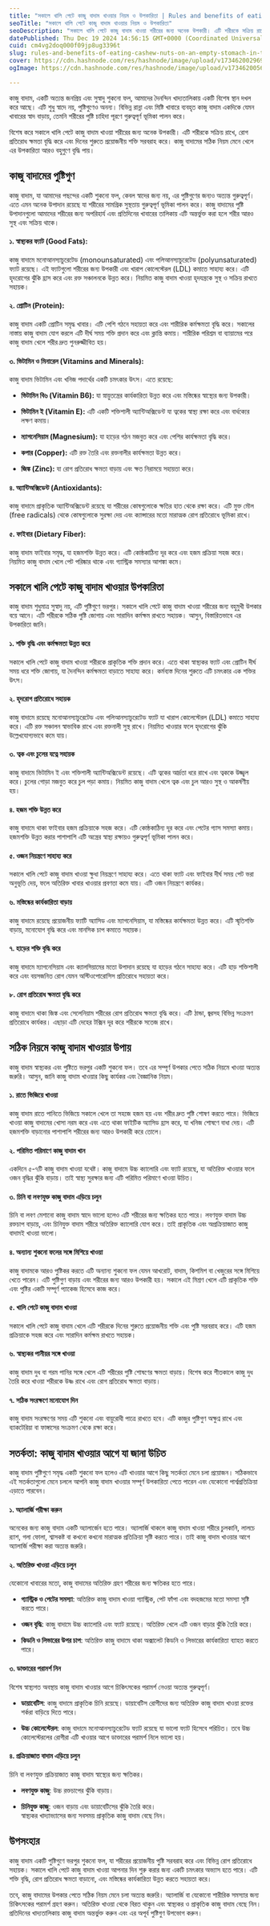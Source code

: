 ```yaml
---
title: "সকালে খালি পেটে কাজু বাদাম খাওয়ার নিয়ম ও উপকারিতা | Rules and benefits of eating cashew nuts on an empty stomach in the morning"
seoTitle: "সকালে খালি পেটে কাজু বাদাম খাওয়ার নিয়ম ও উপকারিতা"
seoDescription: "সকালে খালি পেটে কাজু বাদাম খাওয়া শরীরের জন্য অনেক উপকারী। এটি শরীরকে সক্রিয় রাখে, রোগ প্রতিরোধ ক্ষমতা বৃদ্ধি করে এবং দিনের শুরুতে প্রয়োজনীয় শক্তি সরবরাহ"
datePublished: Thu Dec 19 2024 14:56:15 GMT+0000 (Coordinated Universal Time)
cuid: cm4vg2doq000f09jp8ug3396t
slug: rules-and-benefits-of-eating-cashew-nuts-on-an-empty-stomach-in-the-morning
cover: https://cdn.hashnode.com/res/hashnode/image/upload/v1734620029696/a4642e7e-03e8-41eb-8eee-f509e9d83728.webp
ogImage: https://cdn.hashnode.com/res/hashnode/image/upload/v1734620056009/8ba18fae-4211-4062-a399-59ec372728d4.webp

---
```


কাজু বাদাম, একটি অত্যন্ত জনপ্রিয় এবং সুস্বাদু শুকনো ফল, আমাদের দৈনন্দিন খাদ্যতালিকায় একটি বিশেষ স্থান দখল করে আছে। এটি শুধু স্বাদে নয়, পুষ্টিগুণেও অনন্য। বিভিন্ন রান্না এবং মিষ্টি খাবারে ব্যবহৃত কাজু বাদাম একদিকে যেমন খাবারের স্বাদ বাড়ায়, তেমনি শরীরের পুষ্টি চাহিদা পূরণে গুরুত্বপূর্ণ ভূমিকা পালন করে।

বিশেষ করে সকালে খালি পেটে কাজু বাদাম খাওয়া শরীরের জন্য অনেক উপকারী। এটি শরীরকে সক্রিয় রাখে, রোগ প্রতিরোধ ক্ষমতা বৃদ্ধি করে এবং দিনের শুরুতে প্রয়োজনীয় শক্তি সরবরাহ করে। কাজু বাদামের সঠিক নিয়ম মেনে খেলে এর উপকারিতা আরও বহুগুণে বৃদ্ধি পায়।

## কাজু বাদামের পুষ্টিগুণ

কাজু বাদাম, যা আমাদের পছন্দের একটি শুকনো ফল, কেবল স্বাদের জন্য নয়, এর পুষ্টিগুণের জন্যও অত্যন্ত গুরুত্বপূর্ণ। এতে এমন অনেক উপাদান রয়েছে যা শরীরের সামগ্রিক সুস্থতায় গুরুত্বপূর্ণ ভূমিকা পালন করে। কাজু বাদামের পুষ্টি উপাদানগুলো আমাদের শরীরের জন্য অপরিহার্য এবং প্রতিদিনের খাবারের তালিকায় এটি অন্তর্ভুক্ত করা হলে শরীর আরও সুস্থ এবং সক্রিয় থাকে।

#### **১. স্বাস্থ্যকর ফ্যাট (Good Fats):**

কাজু বাদামে মনোআনস্যাচুরেটেড (monounsaturated) এবং পলিআনস্যাচুরেটেড (polyunsaturated) ফ্যাট রয়েছে। এই ফ্যাটগুলো শরীরের জন্য উপকারী এবং খারাপ কোলেস্টেরল (LDL) কমাতে সাহায্য করে। এটি হৃদরোগের ঝুঁকি হ্রাস করে এবং রক্ত সঞ্চালনকে উন্নত করে। নিয়মিত কাজু বাদাম খাওয়া হৃদযন্ত্রকে সুস্থ ও সক্রিয় রাখতে সহায়ক।

#### **২. প্রোটিন (Protein):**

কাজু বাদাম একটি প্রোটিন সমৃদ্ধ খাবার। এটি পেশি গঠনে সহায়তা করে এবং শারীরিক কর্মক্ষমতা বৃদ্ধি করে। সকালের নাস্তায় কাজু বাদাম যোগ করলে এটি দীর্ঘ সময় শক্তি প্রদান করে এবং ক্লান্তি কমায়। শারীরিক পরিশ্রম বা ব্যায়ামের পরে কাজু বাদাম খেলে শরীর দ্রুত পুনরুজ্জীবিত হয়।

#### **৩. ভিটামিন ও মিনারেল (Vitamins and Minerals):**

কাজু বাদাম ভিটামিন এবং খনিজ পদার্থের একটি চমৎকার উৎস। এতে রয়েছে:

* **ভিটামিন বি৬ (Vitamin B6):** যা স্নায়ুতন্ত্রের কার্যকারিতা উন্নত করে এবং মস্তিষ্কের স্বাস্থ্যের জন্য উপকারী।
    
* **ভিটামিন ই (Vitamin E):** এটি একটি শক্তিশালী অ্যান্টিঅক্সিডেন্ট যা ত্বকের স্বাস্থ্য রক্ষা করে এবং বার্ধক্যের লক্ষণ কমায়।
    
* **ম্যাগনেসিয়াম (Magnesium):** যা হাড়ের গঠন মজবুত করে এবং পেশির কার্যক্ষমতা বৃদ্ধি করে।
    
* **কপার (Copper):** এটি রক্ত তৈরি এবং রক্তনালীর কার্যক্ষমতা উন্নত করে।
    
* **জিঙ্ক (Zinc):** যা রোগ প্রতিরোধ ক্ষমতা বাড়ায় এবং ক্ষত নিরাময়ে সহায়তা করে।
    

#### **৪. অ্যান্টিঅক্সিডেন্ট (Antioxidants):**

কাজু বাদামে প্রাকৃতিক অ্যান্টিঅক্সিডেন্ট রয়েছে যা শরীরের কোষগুলোকে ক্ষতির হাত থেকে রক্ষা করে। এটি মুক্ত মৌল (free radicals) থেকে কোষগুলোকে সুরক্ষা দেয় এবং ক্যান্সারের মতো মারাত্মক রোগ প্রতিরোধে ভূমিকা রাখে।

#### **৫. ফাইবার (Dietary Fiber):**

কাজু বাদাম ফাইবার সমৃদ্ধ, যা হজমশক্তি উন্নত করে। এটি কোষ্ঠকাঠিন্য দূর করে এবং হজম প্রক্রিয়া সহজ করে। নিয়মিত কাজু বাদাম খেলে পেট পরিষ্কার থাকে এবং গ্যাস্ট্রিক সমস্যার আশঙ্কা কমে।

## সকালে খালি পেটে কাজু বাদাম খাওয়ার উপকারিতা

কাজু বাদাম শুধুমাত্র সুস্বাদু নয়, এটি পুষ্টিগুণে ভরপুর। সকালে খালি পেটে কাজু বাদাম খাওয়া শরীরের জন্য বহুমুখী উপকার বয়ে আনে। এটি শরীরকে সঠিক পুষ্টি জোগায় এবং সারাদিন কর্মক্ষম রাখতে সহায়ক। আসুন, বিস্তারিতভাবে এর উপকারিতা জানি।

#### **১. শক্তি বৃদ্ধি এবং কর্মক্ষমতা উন্নত করে**

সকালে খালি পেটে কাজু বাদাম খাওয়া শরীরকে প্রাকৃতিক শক্তি প্রদান করে। এতে থাকা স্বাস্থ্যকর ফ্যাট এবং প্রোটিন দীর্ঘ সময় ধরে শক্তি জোগায়, যা দৈনন্দিন কর্মক্ষমতা বাড়াতে সাহায্য করে। কর্মব্যস্ত দিনের শুরুতে এটি চমৎকার এক শক্তির উৎস।

#### **২. হৃদরোগ প্রতিরোধে সহায়ক**

কাজু বাদামে রয়েছে মনোআনস্যাচুরেটেড এবং পলিআনস্যাচুরেটেড ফ্যাট যা খারাপ কোলেস্টেরল (LDL) কমাতে সাহায্য করে। এটি রক্ত সঞ্চালন স্বাভাবিক রাখে এবং রক্তনালী সুস্থ রাখে। নিয়মিত খাওয়ার ফলে হৃদরোগের ঝুঁকি উল্লেখযোগ্যভাবে কমে যায়।

#### **৩. ত্বক এবং চুলের যত্নে সহায়ক**

কাজু বাদামে ভিটামিন ই এবং শক্তিশালী অ্যান্টিঅক্সিডেন্ট রয়েছে। এটি ত্বকের আর্দ্রতা ধরে রাখে এবং ত্বককে উজ্জ্বল করে। চুলের গোড়া মজবুত করে চুল পড়া কমায়। নিয়মিত কাজু বাদাম খেলে ত্বক এবং চুল আরও সুস্থ ও আকর্ষণীয় হয়।

#### **৪. হজম শক্তি উন্নত করে**

কাজু বাদামে থাকা ফাইবার হজম প্রক্রিয়াকে সহজ করে। এটি কোষ্ঠকাঠিন্য দূর করে এবং পেটের গ্যাস সমস্যা কমায়। হজমশক্তি উন্নত করার পাশাপাশি এটি অন্ত্রের স্বাস্থ্য রক্ষায়ও গুরুত্বপূর্ণ ভূমিকা পালন করে।

#### **৫. ওজন নিয়ন্ত্রণে সাহায্য করে**

সকালে খালি পেটে কাজু বাদাম খাওয়া ক্ষুধা নিয়ন্ত্রণে সাহায্য করে। এতে থাকা ফ্যাট এবং ফাইবার দীর্ঘ সময় পেট ভরা অনুভূতি দেয়, ফলে অতিরিক্ত খাবার খাওয়ার প্রবণতা কমে যায়। এটি ওজন নিয়ন্ত্রণে কার্যকর।

#### **৬. মস্তিষ্কের কার্যকারিতা বাড়ায়**

কাজু বাদামে রয়েছে প্রয়োজনীয় ফ্যাটি অ্যাসিড এবং ম্যাগনেসিয়াম, যা মস্তিষ্কের কার্যক্ষমতা উন্নত করে। এটি স্মৃতিশক্তি বাড়ায়, মনোযোগ বৃদ্ধি করে এবং মানসিক চাপ কমাতে সহায়ক।

#### **৭. হাড়ের শক্তি বৃদ্ধি করে**

কাজু বাদামে ম্যাগনেসিয়াম এবং ক্যালসিয়ামের মতো উপাদান রয়েছে যা হাড়ের গঠনে সাহায্য করে। এটি হাড় শক্তিশালী করে এবং বয়সজনিত রোগ যেমন অস্টিওপোরোসিস প্রতিরোধে সহায়তা করে।

#### **৮. রোগ প্রতিরোধ ক্ষমতা বৃদ্ধি করে**

কাজু বাদামে থাকা জিঙ্ক এবং সেলেনিয়াম শরীরের রোগ প্রতিরোধ ক্ষমতা বৃদ্ধি করে। এটি ঠান্ডা, জ্বরসহ বিভিন্ন সংক্রমণ প্রতিরোধে কার্যকর। এছাড়া এটি দেহের টক্সিন দূর করে শরীরকে সতেজ রাখে।

## **সঠিক নিয়মে কাজু বাদাম খাওয়ার উপায়**

কাজু বাদাম স্বাস্থ্যকর এবং পুষ্টিতে ভরপুর একটি শুকনো ফল। তবে এর সম্পূর্ণ উপকার পেতে সঠিক নিয়মে খাওয়া অত্যন্ত জরুরি। আসুন, জানি কাজু বাদাম খাওয়ার কিছু কার্যকর এবং বৈজ্ঞানিক নিয়ম।

#### **১. রাতে ভিজিয়ে খাওয়া**

কাজু বাদাম রাতে পানিতে ভিজিয়ে সকালে খেলে তা সহজে হজম হয় এবং শরীর দ্রুত পুষ্টি শোষণ করতে পারে। ভিজিয়ে খাওয়া কাজু বাদামের খোসা নরম করে এবং এতে থাকা ফাইটিক অ্যাসিড হ্রাস করে, যা খনিজ শোষণে বাধা দেয়। এটি হজমশক্তি বাড়ানোর পাশাপাশি শরীরের জন্য আরও উপকারী করে তোলে।

#### **২. পরিমিত পরিমাণে কাজু বাদাম খান**

একদিনে ৫-৭টি কাজু বাদাম খাওয়া যথেষ্ট। কাজু বাদামে উচ্চ ক্যালোরি এবং ফ্যাট রয়েছে, যা অতিরিক্ত খাওয়ার ফলে ওজন বৃদ্ধির ঝুঁকি বাড়ায়। তাই স্বাস্থ্য সুরক্ষার জন্য এটি পরিমিত পরিমাণে খাওয়া উচিত।

#### **৩. চিনি বা লবণযুক্ত কাজু বাদাম এড়িয়ে চলুন**

চিনি বা লবণ মেশানো কাজু বাদাম স্বাদে ভালো হলেও এটি শরীরের জন্য ক্ষতিকর হতে পারে। লবণযুক্ত বাদাম উচ্চ রক্তচাপ বাড়ায়, এবং চিনিযুক্ত বাদাম শরীরে অতিরিক্ত ক্যালোরি যোগ করে। তাই প্রাকৃতিক এবং অপ্রক্রিয়াজাত কাজু বাদামই খাওয়া ভালো।

#### **৪. অন্যান্য শুকনো ফলের সঙ্গে মিশিয়ে খাওয়া**

কাজু বাদামকে আরও পুষ্টিকর করতে এটি অন্যান্য শুকনো ফল যেমন আখরোট, বাদাম, কিশমিশ বা খেজুরের সঙ্গে মিশিয়ে খেতে পারেন। এটি পুষ্টিগুণ বাড়ায় এবং শরীরের জন্য আরও উপকারী হয়। সকালে এই মিশ্রণ খেলে এটি প্রাকৃতিক শক্তি এবং পুষ্টির একটি সম্পূর্ণ প্যাকেজ হিসেবে কাজ করে।

#### **৫. খালি পেটে কাজু বাদাম খাওয়া**

সকালে খালি পেটে কাজু বাদাম খেলে এটি শরীরকে দিনের শুরুতে প্রয়োজনীয় শক্তি এবং পুষ্টি সরবরাহ করে। এটি হজম প্রক্রিয়াকে সহজ করে এবং সারাদিন কর্মক্ষম রাখতে সহায়ক।

#### **৬. স্বাস্থ্যকর পানীয়র সঙ্গে খাওয়া**

কাজু বাদাম দুধ বা গরম পানির সঙ্গে খেলে এটি শরীরের পুষ্টি শোষণের ক্ষমতা বাড়ায়। বিশেষ করে শীতকালে কাজু দুধ তৈরি করে খাওয়া শরীরকে উষ্ণ রাখে এবং রোগ প্রতিরোধ ক্ষমতা বাড়ায়।

#### **৭. সঠিক সংরক্ষণে মনোযোগ দিন**

কাজু বাদাম সংরক্ষণের সময় এটি শুকনো এবং বায়ুরোধী পাত্রে রাখতে হবে। এটি কাজুর পুষ্টিগুণ অক্ষুণ্ন রাখে এবং ব্যাকটেরিয়া বা ফাঙ্গাসের সংক্রমণ থেকে রক্ষা করে।

## **সতর্কতা: কাজু বাদাম খাওয়ার আগে যা জানা উচিত**

কাজু বাদাম পুষ্টিগুণে সমৃদ্ধ একটি শুকনো ফল হলেও এটি খাওয়ার আগে কিছু সতর্কতা মেনে চলা প্রয়োজন। সঠিকভাবে এই সতর্কতাগুলো মেনে চললে আপনি কাজু বাদাম খাওয়ার সম্পূর্ণ উপকারিতা পেতে পারেন এবং যেকোনো পার্শ্বপ্রতিক্রিয়া এড়াতে পারবেন।

#### **১. অ্যালার্জি পরীক্ষা করুন**

অনেকের জন্য কাজু বাদাম একটি অ্যালার্জেন হতে পারে। অ্যালার্জি থাকলে কাজু বাদাম খাওয়া শরীরে চুলকানি, লালচে র‍্যাশ, গলা ফোলা, শ্বাসকষ্ট বা কখনো কখনো মারাত্মক প্রতিক্রিয়া সৃষ্টি করতে পারে। তাই কাজু বাদাম খাওয়ার আগে অ্যালার্জি পরীক্ষা করা অত্যন্ত জরুরি।

#### **২. অতিরিক্ত খাওয়া এড়িয়ে চলুন**

যেকোনো খাবারের মতো, কাজু বাদামের অতিরিক্ত গ্রহণ শরীরের জন্য ক্ষতিকর হতে পারে।

* **গ্যাস্ট্রিক ও পেটের সমস্যা**: অতিরিক্ত কাজু বাদাম খাওয়া গ্যাস্ট্রিক, পেট ফাঁপা এবং বদহজমের মতো সমস্যা সৃষ্টি করতে পারে।
    
* **ওজন বৃদ্ধি**: কাজু বাদামে উচ্চ ক্যালোরি এবং ফ্যাট রয়েছে। অতিরিক্ত খেলে এটি ওজন বাড়ার ঝুঁকি তৈরি করে।
    
* **কিডনি ও লিভারের উপর চাপ**: অতিরিক্ত কাজু বাদামে থাকা অক্সালেট কিডনি ও লিভারের কার্যকারিতা ব্যাহত করতে পারে।
    

#### **৩. ডাক্তারের পরামর্শ নিন**

বিশেষ স্বাস্থ্যগত অবস্থায় কাজু বাদাম খাওয়ার আগে চিকিৎসকের পরামর্শ নেওয়া অত্যন্ত গুরুত্বপূর্ণ।

* **ডায়াবেটিস**: কাজু বাদামে প্রাকৃতিক চিনি রয়েছে। ডায়াবেটিস রোগীদের জন্য অতিরিক্ত কাজু বাদাম খাওয়া রক্তের শর্করা বাড়িয়ে দিতে পারে।
    
* **উচ্চ কোলেস্টেরল**: কাজু বাদামে মনোআনস্যাচুরেটেড ফ্যাট রয়েছে যা ভালো ফ্যাট হিসেবে পরিচিত। তবে উচ্চ কোলেস্টেরলের রোগীরা এটি খাওয়ার আগে ডাক্তারের পরামর্শ নিলে ভালো হয়।
    

#### **৪. প্রক্রিয়াজাত বাদাম এড়িয়ে চলুন**

চিনি বা লবণযুক্ত প্রক্রিয়াজাত কাজু বাদাম স্বাস্থ্যের জন্য ক্ষতিকর।

* **লবণযুক্ত কাজু**: উচ্চ রক্তচাপের ঝুঁকি বাড়ায়।
    
* **চিনিযুক্ত কাজু**: ওজন বাড়ায় এবং ডায়াবেটিসের ঝুঁকি তৈরি করে।  
    স্বাস্থ্যকর খাদ্যাভ্যাসের জন্য সবসময় প্রাকৃতিক কাজু বাদাম বেছে নিন।
    

## **উপসংহার**

কাজু বাদাম একটি পুষ্টিগুণে ভরপুর শুকনো ফল, যা শরীরের প্রয়োজনীয় পুষ্টি সরবরাহ করে এবং বিভিন্ন রোগ প্রতিরোধে সহায়ক। সকালে খালি পেটে কাজু বাদাম খাওয়া আপনার দিন শুরু করার জন্য একটি চমৎকার অভ্যাস হতে পারে। এটি শক্তি বৃদ্ধি, রোগ প্রতিরোধ ক্ষমতা বাড়ানো, এবং মস্তিষ্কের কার্যকারিতা উন্নত করতে সহায়তা করে।

তবে, কাজু বাদামের উপকার পেতে সঠিক নিয়ম মেনে চলা অত্যন্ত জরুরি। অ্যালার্জি বা যেকোনো শারীরিক সমস্যার জন্য চিকিৎসকের পরামর্শ গ্রহণ করুন। অতিরিক্ত খাওয়া থেকে বিরত থাকুন এবং স্বাস্থ্যকর ও প্রাকৃতিক কাজু বাদাম বেছে নিন। প্রতিদিনের খাদ্যতালিকায় কাজু বাদাম অন্তর্ভুক্ত করুন এবং এর অপূর্ব পুষ্টিগুণ উপভোগ করুন।